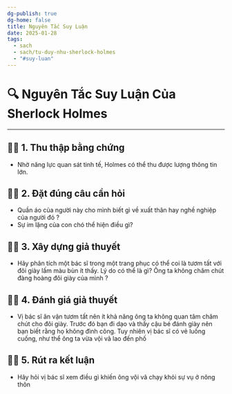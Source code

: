 ```yaml
---
dg-publish: true
dg-home: false
title: Nguyên Tắc Suy Luận
date: 2025-01-28
tags:
  - sach
  - sach/tu-duy-nhu-sherlock-holmes
  - "#suy-luan"
---
```

# 🔍 Nguyên Tắc Suy Luận Của Sherlock Holmes
---

## 🕵️‍♂️ 1. Thu thập bằng chứng
- Nhờ năng lực quan sát tinh tế, Holmes có thể thu được lượng thông tin lớn.

## 🕵️‍♂️ 2. Đặt đúng câu cần hỏi
- Quần áo của người này cho mình biết gì về xuất thân hay nghề nghiệp của người đó ?
- Sự im lặng của con chó thể hiện điều  gì?

## 🕵️‍♂️ 3. Xây dựng giả thuyết
- Hãy phân tích một bác sĩ trong một trang phục có thể coi là tươm tất với đôi giày lấm màu bùn ít thấy. Lý do có thể là gì? Ông ta không chăm chút đàng hoàng đôi giày của mình ? 

## 🕵️‍♂️ 4. Đánh giá giả thuyết
- Vị bác sĩ ăn vận tươm tất nên ít khả năng ông ta không quan tâm chăm chút cho đôi giày. Trước đó bạn đi dạo và thấy cậu bé đánh giày nên bạn biết rằng họ không đình công. Tuy nhiên vị bác sĩ có vẻ luống cuống, như thể ông ta vừa vội vã lao đến phố

## 🕵️‍♂️ 5. Rút ra kết luận
- Hãy hỏi vị bác sĩ xem điều gì khiến ông vội vã chạy khỏi sự vụ ở nông thôn

